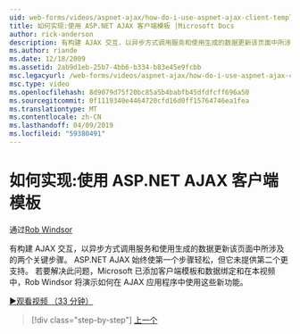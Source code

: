 ```yaml
---
uid: web-forms/videos/aspnet-ajax/how-do-i-use-aspnet-ajax-client-templates
title: 如何实现:使用 ASP.NET AJAX 客户端模板 |Microsoft Docs
author: rick-anderson
description: 有构建 AJAX 交互，以异步方式调用服务和使用生成的数据更新该页面中所涉及的两个关键步骤。 ASP.NET AJAX h...
ms.author: riande
ms.date: 12/18/2009
ms.assetid: 2ab9d1eb-25b7-4bb6-b334-b83e45e9fcbb
msc.legacyurl: /web-forms/videos/aspnet-ajax/how-do-i-use-aspnet-ajax-client-templates
msc.type: video
ms.openlocfilehash: 8d9079d75f20bc85a5b4babfb45dfdfcff696a50
ms.sourcegitcommit: 0f1119340e4464720cfd16d0ff15764746ea1fea
ms.translationtype: MT
ms.contentlocale: zh-CN
ms.lasthandoff: 04/09/2019
ms.locfileid: "59380491"
---
```

# <a name="how-do-i-use-aspnet-ajax-client-templates"></a>如何实现:使用 ASP.NET AJAX 客户端模板

通过[Rob Windsor](https://twitter.com/robwindsor)

有构建 AJAX 交互，以异步方式调用服务和使用生成的数据更新该页面中所涉及的两个关键步骤。 ASP.NET AJAX 始终使第一个步骤轻松，但它未提供第二个更支持。 若要解决此问题，Microsoft 已添加客户端模板和数据绑定和在本视频中，Rob Windsor 将演示如何在 AJAX 应用程序中使用这些新功能。

[&#9654;观看视频 （33 分钟）](https://channel9.msdn.com/Blogs/ASP-NET-Site-Videos/how-do-i-use-aspnet-ajax-client-templates)

> [!div class="step-by-step"]
> [上一个](how-do-i-customize-error-handling-for-the-aspnet-ajax-updatepanel.md)
